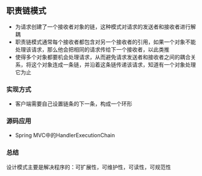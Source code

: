 ## 职责链模式

-   为请求创建了一个接收者对象的链，这种模式对请求的发送者和接收者进行解耦
-   职责链模式通常每个接收者都包含对另一个接收者的引用，如果一个对象不能处理该请求，那么他会把相同的请求传给下一个接收者，以此类推
-   使得多个对象都要机会处理请求，从而避免请求发送者和接收者之间的耦合关系，将这个对象连成一条链，并沿着这条链传递该请求，知道有一个对象处理它为止

### 实现方式

-   客户端需要自己设置链条的下一条，构成一个环形

### 源码应用

-   Spring MVC中的HandlerExecutionChain

### 总结

设计模式主要是解决程序的：可扩展性，可维护性，可读性，可规范性